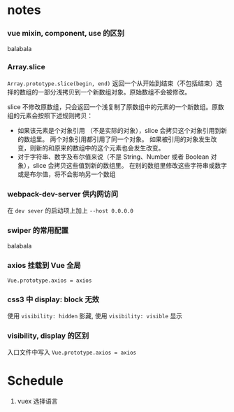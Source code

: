 # notes

### vue mixin, component, use 的区别

balabala

### Array.slice

`Array.prototype.slice(begin, end)` 返回一个从开始到结束（不包括结束）选择的数组的一部分浅拷贝到一个新数组对象。原始数组不会被修改。

slice 不修改原数组，只会返回一个浅复制了原数组中的元素的一个新数组。原数组的元素会按照下述规则拷贝：

- 如果该元素是个对象引用 （不是实际的对象），slice 会拷贝这个对象引用到新的数组里。 两个对象引用都引用了同一个对象。 如果被引用的对象发生改变，则新的和原来的数组中的这个元素也会发生改变。
- 对于字符串、数字及布尔值来说（不是 String、Number 或者 Boolean 对象），slice 会拷贝这些值到新的数组里。 在别的数组里修改这些字符串或数字或是布尔值，将不会影响另一个数组

### webpack-dev-server 供内网访问

在 `dev sever` 的启动项上加上 `--host 0.0.0.0`

### swiper 的常用配置

balabala

### axios 挂载到 Vue 全局

`Vue.prototype.axios = axios`

### css3 中 display: block 无效

使用 `visibility: hidden` 影藏, 使用 `visibility: visible` 显示

### visibility, display 的区别

入口文件中写入 `Vue.prototype.axios = axios`

# Schedule

1. vuex 选择语言
